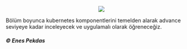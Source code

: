 
<p align="center">
  <img src="https://user-images.githubusercontent.com/38957716/136293622-baa4209c-5596-47a9-b793-8febeaa0f6d6.jpeg"/>
</p>

Bölüm boyunca kubernetes komponentlerini temelden alarak advance seviyeye kadar inceleyecek ve uygulamalı olarak öğreneceğiz.






##### &copy; Enes Pekdas